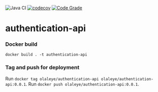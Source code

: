 ![Java CI](https://github.com/Olaleyeone/authentication-api/workflows/Java%20CI/badge.svg)
[![codecov](https://codecov.io/gh/Olaleyeone/authentication-api/branch/master/graph/badge.svg)](https://codecov.io/gh/Olaleyeone/authentication-api)
[![Code Grade](https://www.code-inspector.com/project/7333/status/svg)](https://frontend.code-inspector.com/public/project/7333/authentication-api/dashboard)

# authentication-api

### Docker build
```docker build . -t authentication-api```

### Tag and push for deployment
Run `docker tag olaleye/authentication-api olaleye/authentication-api:0.0.1`.
Run `docker push olaleye/authentication-api:0.0.1`.